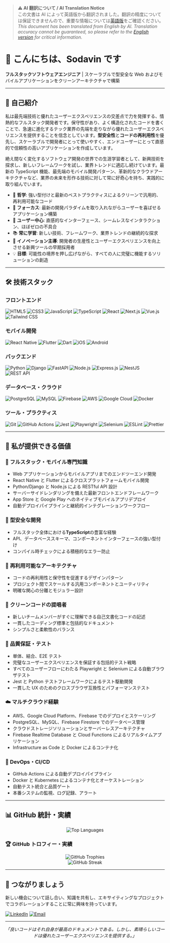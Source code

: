 > **⚠️ AI 翻訳について / AI Translation Notice**  
> この文書は AI によって英語版から翻訳されました。翻訳の精度については保証できませんので、重要な情報については[英語版](README.md)をご確認ください。  
> _This document has been translated from English by AI. Translation accuracy cannot be guaranteed, so please refer to the [English version](README.md) for critical information._

# 👋 こんにちは、Sodavin です

**フルスタックソフトウェアエンジニア** | スケーラブルで型安全な Web およびモバイルアプリケーションをクリーンアーキテクチャで構築

---

## 🚀 自己紹介

私は最先端技術と優れたユーザーエクスペリエンスの交差点で力を発揮する、情熱的なフルスタック開発者です。保守性があり、よく構造化されたコードを書くことで、急速に進化するテック業界の先端を走りながら優れたユーザーエクスペリエンスを提供することを信念としています。**型安全性**と**コードの再利用性**を優先し、スケーラブルで開発者にとって使いやすく、エンドユーザーにとって直感的で信頼性の高いアプリケーションを作成しています。

絶え間なく変化するソフトウェア開発の世界での生涯学習者として、新興技術を探求し、新しいフレームワークを試し、業界トレンドに適応し続けています。最新の TypeScript 機能、最先端のモバイル開発パターン、革新的なクラウドアーキテクチャなど、業界の未来を形作る技術に対して常に好奇心を持ち、実践的に取り組んでいます。

- 🔧 **哲学**: 強い型付けと最新のベストプラクティスによるクリーンで汎用的、再利用可能なコード
- 🎯 **フォーカス**: 最新の開発パラダイムを取り入れながらユーザーを喜ばせるアプリケーション構築
- 🎨 **ユーザー中心**: 直感的なインターフェース、シームレスなインタラクション、ほぼゼロの不具合
- 📚 **常に学習**: 新しい技術、フレームワーク、業界トレンドの継続的な探求
- 🚀 **イノベーション主導**: 開発者の生産性とユーザーエクスペリエンスを向上させる新興ツールの早期採用者
- 💡 **目標**: 可能性の境界を押し広げながら、すべての人に完璧に機能するソリューションの創造

---

## 🛠️ 技術スタック

### フロントエンド

![HTML5](https://img.shields.io/badge/HTML5-E34F26?style=for-the-badge&logo=html5&logoColor=white)
![CSS3](https://img.shields.io/badge/CSS3-1572B6?style=for-the-badge&logo=css3&logoColor=white)
![JavaScript](https://img.shields.io/badge/JavaScript-F7DF1E?style=for-the-badge&logo=javascript&logoColor=black)
![TypeScript](https://img.shields.io/badge/TypeScript-007ACC?style=for-the-badge&logo=typescript&logoColor=white)
![React](https://img.shields.io/badge/React-20232A?style=for-the-badge&logo=react&logoColor=61DAFB)
![Next.js](https://img.shields.io/badge/Next.js-000000?style=for-the-badge&logo=nextdotjs&logoColor=white)
![Vue.js](https://img.shields.io/badge/Vue.js-35495E?style=for-the-badge&logo=vuedotjs&logoColor=4FC08D)
![Tailwind CSS](https://img.shields.io/badge/Tailwind_CSS-38B2AC?style=for-the-badge&logo=tailwind-css&logoColor=white)

### モバイル開発

![React Native](https://img.shields.io/badge/React_Native-20232A?style=for-the-badge&logo=react&logoColor=61DAFB)
![Flutter](https://img.shields.io/badge/Flutter-02569B?style=for-the-badge&logo=flutter&logoColor=white)
![Dart](https://img.shields.io/badge/Dart-0175C2?style=for-the-badge&logo=dart&logoColor=white)
![iOS](https://img.shields.io/badge/iOS-000000?style=for-the-badge&logo=ios&logoColor=white)
![Android](https://img.shields.io/badge/Android-3DDC84?style=for-the-badge&logo=android&logoColor=white)

### バックエンド

![Python](https://img.shields.io/badge/Python-3776AB?style=for-the-badge&logo=python&logoColor=white)
![Django](https://img.shields.io/badge/Django-092E20?style=for-the-badge&logo=django&logoColor=white)
![FastAPI](https://img.shields.io/badge/FastAPI-005571?style=for-the-badge&logo=fastapi&logoColor=white)
![Node.js](https://img.shields.io/badge/Node.js-43853D?style=for-the-badge&logo=node.js&logoColor=white)
![Express.js](https://img.shields.io/badge/Express.js-404D59?style=for-the-badge&logo=express&logoColor=white)
![NestJS](https://img.shields.io/badge/NestJS-E0234E?style=for-the-badge&logo=nestjs&logoColor=white)
![REST API](https://img.shields.io/badge/REST-02569B?style=for-the-badge&logo=rest&logoColor=white)

### データベース・クラウド

![PostgreSQL](https://img.shields.io/badge/PostgreSQL-316192?style=for-the-badge&logo=postgresql&logoColor=white)
![MySQL](https://img.shields.io/badge/MySQL-005C84?style=for-the-badge&logo=mysql&logoColor=white)
![Firebase](https://img.shields.io/badge/Firebase-FFCA28?style=for-the-badge&logo=firebase&logoColor=black)
![AWS](https://img.shields.io/badge/AWS-232F3E?style=for-the-badge&logo=amazon-aws&logoColor=white)
![Google Cloud](https://img.shields.io/badge/Google_Cloud-4285F4?style=for-the-badge&logo=google-cloud&logoColor=white)
![Docker](https://img.shields.io/badge/Docker-2496ED?style=for-the-badge&logo=docker&logoColor=white)

### ツール・プラクティス

![Git](https://img.shields.io/badge/Git-F05032?style=for-the-badge&logo=git&logoColor=white)
![GitHub Actions](https://img.shields.io/badge/GitHub_Actions-2088FF?style=for-the-badge&logo=github-actions&logoColor=white)
![Jest](https://img.shields.io/badge/Jest-C21325?style=for-the-badge&logo=jest&logoColor=white)
![Playwright](https://img.shields.io/badge/Playwright-2EAD33?style=for-the-badge&logo=playwright&logoColor=white)
![Selenium](https://img.shields.io/badge/Selenium-43B02A?style=for-the-badge&logo=selenium&logoColor=white)
![ESLint](https://img.shields.io/badge/ESLint-4B32C3?style=for-the-badge&logo=eslint&logoColor=white)
![Prettier](https://img.shields.io/badge/Prettier-F7B93E?style=for-the-badge&logo=prettier&logoColor=black)

---

## 💼 私が提供できる価値

### 🚀 **フルスタック・モバイル専門知識**

- Web アプリケーションからモバイルアプリまでのエンドツーエンド開発
- React Native と Flutter によるクロスプラットフォームモバイル開発
- Python/Django と Node.js による RESTful API 設計
- サーバーサイドレンダリングを備えた最新フロントエンドフレームワーク
- App Store と Google Play へのネイティブモバイルアプリデプロイ
- 自動デプロイパイプラインと継続的インテグレーションワークフロー

### 🎯 **型安全な開発**

- フルスタック全体における**TypeScript**の豊富な経験
- API、データベーススキーマ、コンポーネントインターフェースの強い型付け
- コンパイル時チェックによる積極的なエラー防止

### 🔄 **再利用可能なアーキテクチャ**

- コードの再利用性と保守性を促進するデザインパターン
- プロジェクト間でスケールする汎用コンポーネントとユーティリティ
- 明確な関心の分離とモジュラー設計

### 📖 **クリーンコードの提唱者**

- 新しいチームメンバーがすぐに理解できる自己文書化コードの記述
- 一貫したコーディング標準と包括的なドキュメント
- シンプルさと柔軟性のバランス

### 🧪 **品質保証・テスト**

- 単体、結合、E2E テスト
- 完璧なユーザーエクスペリエンスを保証する包括的テスト戦略
- すべてのユーザーフローにわたる Playwright と Selenium による自動ブラウザテスト
- Jest と Python テストフレームワークによるテスト駆動開発
- 一貫した UX のためのクロスブラウザ互換性とパフォーマンステスト

### ☁️ **マルチクラウド経験**

- AWS、Google Cloud Platform、Firebase でのデプロイとスケーリング
- PostgreSQL、MySQL、Firebase Firestore でのデータベース管理
- クラウドストレージソリューションとサーバーレスアーキテクチャ
- Firebase Realtime Database と Cloud Functions によるリアルタイムアプリケーション
- Infrastructure as Code と Docker によるコンテナ化

### 🔄 **DevOps・CI/CD**

- GitHub Actions による自動デプロイパイプライン
- Docker と Kubernetes によるコンテナ化とオーケストレーション
- 自動テスト統合と品質ゲート
- 本番システムの監視、ログ記録、アラート

---

## 📊 GitHub 統計・実績

<div align="center">
  <img src="https://github-readme-stats.vercel.app/api/top-langs/?username=sodavinchheng&layout=compact&theme=dark&hide_border=true&bg_color=0d1117" alt="Top Languages" />
</div>

### 🏆 GitHub トロフィー・実績

<div align="center">
  <img src="https://github-profile-trophy.vercel.app/?username=sodavinchheng&theme=darkhub&no-frame=true&no-bg=true&column=4&margin-w=15&margin-h=15&title=Commits,Repositories,PullRequest,Issues,Organizations" alt="GitHub Trophies" />
</div>

<div align="center">
  <img src="https://github-readme-streak-stats.herokuapp.com?user=sodavinchheng&theme=dark&hide_border=true&background=0d1117&exclude_days=Sun%2CSat" alt="GitHub Streak" />
</div>

---

## 🤝 つながりましょう

新しい機会について話し合い、知識を共有し、エキサイティングなプロジェクトでコラボレーションすることに常に興味を持っています。

[![LinkedIn](https://img.shields.io/badge/LinkedIn-0077B5?style=for-the-badge&logo=linkedin&logoColor=white)](https://linkedin.com/in/sodavin-chheng)
[![Email](https://img.shields.io/badge/Email-D14836?style=for-the-badge&logo=gmail&logoColor=white)](mailto:sodavinchheng4679@gmail.com)

---

<div align="center">
  <i>「良いコードはそれ自身が最高のドキュメントである。しかし、素晴らしいコードは優れたユーザーエクスペリエンスを提供する。」</i>
</div>
